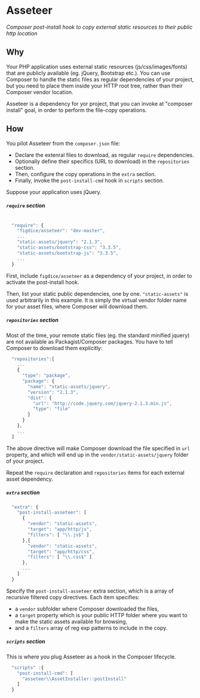 # Asseteer
_Composer post-install hook to copy external static resources to their public http location_

## Why
Your PHP application uses external static resources (js/css/images/fonts) that are publicly available (eg. jQuery, Bootstrap etc.).
You can use Composer to handle the static files as regular dependencies of your project, but you need to place them inside your HTTP root tree, rather than their Composer vendor location.

Asseteer is a dependency for yor project, that you can invoke at "composer install" goal, in order to perform the file-copy operations.

## How
You pilot Asseteer from the `composer.json` file:

- Declare the extenral files to download, as regular `require` dependencies.
- Optionally define their specifics (URL to download) in the `repositories` section. 
- Then, configure the copy operations in the `extra` section.
- Finally, invoke the `post-install-cmd` hook in `scripts` section.

Suppose your application uses jQuery.



##### `require` section

~~~~javascript

  "require": {
    "figdice/asseteer": "dev-master",
    ...
    "static-assets/jquery": "2.1.3",
    "static-assets/bootstrap-css": "3.3.5",
    "static-assets/bootstrap-js": "3.3.5",
    ...
  }
~~~~

First, include `figdice/asseteer` as a dependency of your project, in order to activate the post-install hook.

Then, list your static public dependencies, one by one.
`"static-assets"` is used arbitrarily in this example. It is simply the virtual vendor folder name for your asset files, where Composer will download them.



##### `repositories` section

Most of the time, your remote static files (eg. the standard minified jquery) are not available as Packagist/Composer packages. You have to tell Composer to download them explicitly:

~~~~javascript
  "repositories":[
    ...
    {
      "type": "package",
      "package": {
        "name": "static-assets/jquery",
        "version": "2.1.3",
        "dist": {
          "url": "http://code.jquery.com/jquery-2.1.3.min.js",
          "type": "file"
        }
      }
    },
    ...
  ]
~~~~

The above directive will make Composer download the file specified in `url` property, and which will end up in the `vendor/static-assets/jquery` folder of your project.

Repeat the `require` declaration and `repositories` items for each external asset dependency.



##### `extra` section

~~~~javascript
  "extra": {
    "post-install-asseteer": [
      {
        "vendor": "static-assets",
        "target": "app/http/js",
        "filters": [ "\\.js$" ]
      },{
        "vendor": "static-assets",
        "target": "app/http/css",
        "filters": [ "\\.css$" ]
      },
      ...
    ]
  }
~~~~

Specify the `post-install-asseteer` extra section, which is a array of recursive filtered copy directives.
Each item specifies:
- a `vendor` subfolder where Composer downloaded the files, 
- a `target` property which is your public HTTP folder where you want to make the static assets available for browsing, 
- and a `filters` array of reg exp patterns to include in the copy.



##### `scripts` section

This is where you plug Asseteer as a hook in the Composer lifecycle.

~~~~javascript
  "scripts" :{
    "post-install-cmd": [
      "asseteer\\AssetInstaller::postInstall"
    ]
  }
~~~~
